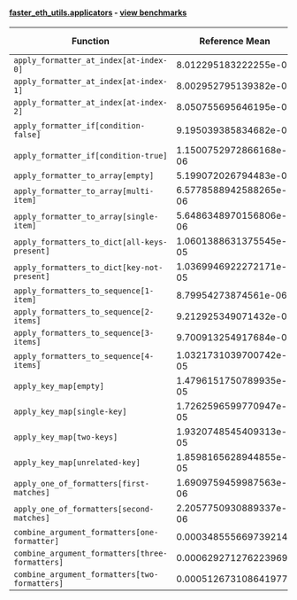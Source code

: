 #### [faster_eth_utils.applicators](https://github.com/BobTheBuidler/faster-eth-utils/blob/master/faster_eth_utils/applicators.py) - [view benchmarks](https://github.com/BobTheBuidler/faster-eth-utils/blob/master/benchmarks/test_applicators_benchmarks.py)

| Function | Reference Mean | Faster Mean | % Change | Speedup (%) | x Faster | Faster |
|----------|---------------|-------------|----------|-------------|----------|--------|
| `apply_formatter_at_index[at-index-0]` | 8.012295183222255e-06 | 9.058711090582978e-06 | -13.06% | -11.55% | 0.88x | ❌ |
| `apply_formatter_at_index[at-index-1]` | 8.002952795139382e-06 | 9.031327154054129e-06 | -12.85% | -11.39% | 0.89x | ❌ |
| `apply_formatter_at_index[at-index-2]` | 8.050755695646195e-06 | 9.09846181888409e-06 | -13.01% | -11.52% | 0.88x | ❌ |
| `apply_formatter_if[condition-false]` | 9.195039385834682e-07 | 1.0827891905011473e-06 | -17.76% | -15.08% | 0.85x | ❌ |
| `apply_formatter_if[condition-true]` | 1.1500752972866168e-06 | 1.5021575110326088e-06 | -30.61% | -23.44% | 0.77x | ❌ |
| `apply_formatter_to_array[empty]` | 5.199072026794483e-06 | 5.258841333395739e-06 | -1.15% | -1.14% | 0.99x | ❌ |
| `apply_formatter_to_array[multi-item]` | 6.5778588942588265e-06 | 6.568311669516326e-06 | 0.15% | 0.15% | 1.00x | ✅ |
| `apply_formatter_to_array[single-item]` | 5.6486348970156806e-06 | 5.888479209365696e-06 | -4.25% | -4.07% | 0.96x | ❌ |
| `apply_formatters_to_dict[all-keys-present]` | 1.0601388631375545e-05 | 1.3285108918334398e-05 | -25.31% | -20.20% | 0.80x | ❌ |
| `apply_formatters_to_dict[key-not-present]` | 1.0369946922272171e-05 | 1.2625817795034892e-05 | -21.75% | -17.87% | 0.82x | ❌ |
| `apply_formatters_to_sequence[1-item]` | 8.79954273874561e-06 | 5.999205676775525e-06 | 31.82% | 46.68% | 1.47x | ✅ |
| `apply_formatters_to_sequence[2-items]` | 9.212925349071432e-06 | 6.342579652042106e-06 | 31.16% | 45.26% | 1.45x | ✅ |
| `apply_formatters_to_sequence[3-items]` | 9.700913254917684e-06 | 6.762650822547375e-06 | 30.29% | 43.45% | 1.43x | ✅ |
| `apply_formatters_to_sequence[4-items]` | 1.0321731039700742e-05 | 7.2738476651141954e-06 | 29.53% | 41.90% | 1.42x | ✅ |
| `apply_key_map[empty]` | 1.4796151750789935e-05 | 1.2402778452431635e-05 | 16.18% | 19.30% | 1.19x | ✅ |
| `apply_key_map[single-key]` | 1.7262596599770947e-05 | 1.468102456514658e-05 | 14.95% | 17.58% | 1.18x | ✅ |
| `apply_key_map[two-keys]` | 1.9320748545409313e-05 | 1.696790855038216e-05 | 12.18% | 13.87% | 1.14x | ✅ |
| `apply_key_map[unrelated-key]` | 1.8598165628944855e-05 | 1.5914333675774864e-05 | 14.43% | 16.86% | 1.17x | ✅ |
| `apply_one_of_formatters[first-matches]` | 1.6909759459987563e-06 | 1.5227579156352795e-06 | 9.95% | 11.05% | 1.11x | ✅ |
| `apply_one_of_formatters[second-matches]` | 2.2057750930889337e-06 | 1.875638737321486e-06 | 14.97% | 17.60% | 1.18x | ✅ |
| `combine_argument_formatters[one-formatter]` | 0.0003485556697392148 | 0.0013940410241474895 | -299.95% | -75.00% | 0.25x | ❌ |
| `combine_argument_formatters[three-formatters]` | 0.0006292712762239694 | 0.001502488661995576 | -138.77% | -58.12% | 0.42x | ❌ |
| `combine_argument_formatters[two-formatters]` | 0.0005126731086419775 | 0.0013864084214377066 | -170.43% | -63.02% | 0.37x | ❌ |
